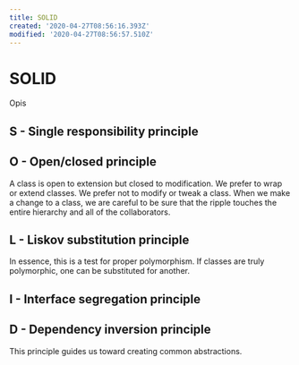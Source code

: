 ```yaml
---
title: SOLID
created: '2020-04-27T08:56:16.393Z'
modified: '2020-04-27T08:56:57.510Z'
---
```


# SOLID

Opis

## S - Single responsibility principle

## O - Open/closed principle

A class is open to extension but closed to modification. We prefer to wrap or extend classes. We prefer not to modify or tweak a class. When we make a change to a class, we are careful to be sure that the ripple touches the entire hierarchy and all of the collaborators.

## L - Liskov substitution principle

In essence, this is a test for proper polymorphism. If classes are truly polymorphic, one can be substituted for another.

## I - Interface segregation principle

## D - Dependency inversion principle

This principle guides us toward creating common abstractions.
